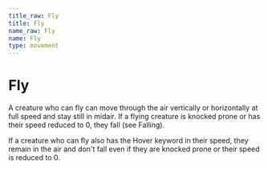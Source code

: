 ```yaml
---
title_raw: Fly
title: Fly
name_raw: Fly
name: Fly
type: movement
---
```


# Fly

A creature who can fly can move through the air vertically or horizontally at full speed and stay still in midair. If a flying creature is knocked prone or has their speed reduced to 0, they fall (see Falling).

If a creature who can fly also has the Hover keyword in their speed, they remain in the air and don't fall even if they are knocked prone or their speed is reduced to 0.
